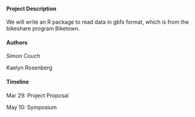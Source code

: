 #### Project Description
We will write an R package to read data in gbfs format, which is from the bikeshare program Biketown. 

#### Authors
Simon Couch 

Kaelyn Rosenberg

#### Timeline
Mar 29: Project Proposal

May 10: Symposium